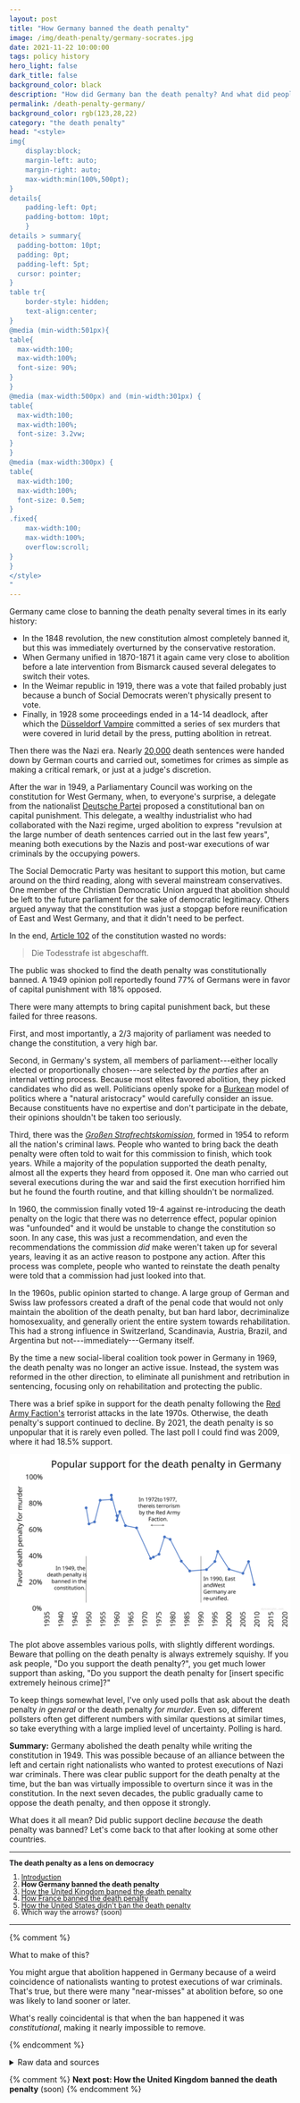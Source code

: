```yaml
---
layout: post
title: "How Germany banned the death penalty"
image: /img/death-penalty/germany-socrates.jpg
date: 2021-11-22 10:00:00
tags: policy history
hero_light: false
dark_title: false
background_color: black
description: "How did Germany ban the death penalty? And what did people think about it at the time?"
permalink: /death-penalty-germany/
background_color: rgb(123,28,22)
category: "the death penalty"
head: "<style>
img{
    display:block;
    margin-left: auto;
    margin-right: auto;
    max-width:min(100%,500pt);
}
details{
    padding-left: 0pt;
    padding-bottom: 10pt;
    }
details > summary{
  padding-bottom: 10pt;
  padding: 0pt;
  padding-left: 5pt;
  cursor: pointer;
}
table tr{
    border-style: hidden;
    text-align:center;
}
@media (min-width:501px){
table{
  max-width:100;
  max-width:100%;
  font-size: 90%;
}
}
@media (max-width:500px) and (min-width:301px) {
table{
  max-width:100;
  max-width:100%;
  font-size: 3.2vw;
}
}
@media (max-width:300px) {
table{
  max-width:100;
  max-width:100%;
  font-size: 0.5em;
}
.fixed{
    max-width:100;
    max-width:100%;
    overflow:scroll;
}
}
</style>
"
---
```


Germany came close to banning the death penalty several times in its early history:
* In the 1848 revolution, the new constitution almost completely banned it, but this was immediately overturned by the conservative restoration.
* When Germany unified in 1870-1871 it again came very close to abolition before a late intervention from Bismarck caused several delegates to switch their votes.
* In the Weimar republic in 1919, there was a vote that failed probably just because a bunch of Social Democrats weren't physically present to vote.
* Finally, in 1928 some proceedings ended in a 14-14 deadlock, after which the [Düsseldorf Vampire](https://en.wikipedia.org/wiki/Peter_K%C3%BCrten) committed a series of sex murders that were covered in lurid detail by the press, putting abolition in retreat.

Then there was the Nazi era. Nearly [20,000](https://en.wikipedia.org/wiki/Capital_punishment_in_Germany#Nazi_Germany) death sentences were handed down by German courts and carried out, sometimes for crimes as simple as making a critical remark, or just at a judge's discretion.

After the war in 1949, a Parliamentary Council was working on the constitution for West Germany, when, to everyone's surprise, a delegate from the nationalist [Deutsche Partei](https://en.wikipedia.org/wiki/German_Party_(1947)) proposed a constitutional ban on capital punishment. This delegate, a wealthy industrialist who had collaborated with the Nazi regime, urged abolition to express "revulsion at the large number of death sentences carried out in the last few years", meaning both executions by the Nazis and post-war executions of war criminals by the occupying powers.

The Social Democratic Party was hesitant to support this motion, but came around on the third reading, along with several mainstream conservatives. One member of the Christian Democratic Union argued that abolition should be left to the future parliament for the sake of democratic legitimacy. Others argued anyway that the constitution was just a stopgap before reunification of East and West Germany, and that it didn't need to be perfect.

In the end, [Article 102](https://www.gesetze-im-internet.de/gg/art_102.html) of the constitution wasted no words:

> Die Todesstrafe ist abgeschafft.

The public was shocked to find the death penalty was constitutionally banned. A 1949 opinion poll reportedly found 77% of Germans were in favor of capital punishment with 18% opposed.

There were many attempts to bring capital punishment back, but these failed for three reasons.

First, and most importantly, a 2/3 majority of parliament was needed to change the constitution, a very high bar.

Second, in Germany's system, all members of parliament---either locally elected or proportionally chosen---are selected *by the parties* after an internal vetting process. Because most elites favored abolition, they picked candidates who did as well. Politicians openly spoke for a [Burkean](https://en.wikipedia.org/wiki/Edmund_Burke) model of politics where a "natural aristocracy" would carefully consider an issue. Because constituents have no expertise and don't participate in the debate, their opinions shouldn't be taken too seriously.

Third, there was the [*Großen Strafrechtskomission*](https://de.wikipedia.org/wiki/Gro%C3%9Fe_Strafrechtsreform), formed in 1954 to reform all the nation's criminal laws. People who wanted to bring back the death penalty were often told to wait for this commission to finish, which took years. While a majority of the population supported the death penalty, almost all the experts they heard from opposed it. One man who carried out several executions during the war and said the first execution horrified him but he found the fourth routine, and that killing shouldn't be normalized.

In 1960, the commission finally voted 19-4 against re-introducing the death penalty on the logic that there was no deterrence effect, popular opinion was "unfounded" and it would be unstable to change the constitution so soon. In any case, this was just a recommendation, and even the recommendations the commission *did* make weren't taken up for several years, leaving it as an active reason to postpone any action. After this process was complete, people who wanted to reinstate the death penalty were told that a commission had just looked into that.

In the 1960s, public opinion started to change. A large group of German and Swiss law professors created a draft of the penal code that would not only maintain the abolition of the death penalty, but ban hard labor, decriminalize homosexuality, and generally orient the entire system towards rehabilitation. This had a strong influence in Switzerland, Scandinavia, Austria, Brazil, and Argentina but not---immediately---Germany itself.

By the time a new social-liberal coalition took power in Germany in 1969, the death penalty was no longer an active issue. Instead, the system was reformed in the other direction, to eliminate all punishment and retribution in sentencing, focusing only on rehabilitation and protecting the public.

There was a brief spike in support for the death penalty following the [Red Army Faction's](https://en.wikipedia.org/wiki/Red_Army_Faction#Criminal_acts) terrorist attacks in the late 1970s. Otherwise, the death penalty's support continued to decline. By 2021, the death penalty is so unpopular that it is rarely even polled. The last poll I could find was 2009, where it had 18.5% support.

![popular support for the death penalty in Germany over time](/img/death-penalty/germany.svg)

The plot above assembles various polls, with slightly different wordings. Beware that polling on the death penalty is always extremely squishy. If you ask people, "Do you support the death penalty?", you get much lower support than asking, "Do you support the death penalty for [insert specific extremely heinous crime]?"

To keep things somewhat level, I've only used polls that ask about the death penalty *in general* or the death penalty *for murder*. Even so, different pollsters often get different numbers with similar questions at similar times, so take everything with a large implied level of uncertainty. Polling is hard.

**Summary:** Germany abolished the death penalty while writing the constitution in 1949. This was possible because of an alliance between the left and certain right nationalists who wanted to protest executions of Nazi war criminals. There was clear public support for the death penalty at the time, but the ban was virtually impossible to overturn since it was in the constitution. In the next seven decades, the public gradually came to oppose the death penalty, and then oppose it strongly.

What does it all mean? Did public support decline *because* the death penalty was banned? Let's come back to that after looking at some other countries.

---

<div style="font-size:90%; line-height:100%" markdown="1">

**The death penalty as a lens on democracy**
1. [Introduction](/death-penalty)
2. **How Germany banned the death penalty**
3. [How the United Kingdom banned the death penalty](/death-penalty-uk)
4. [How France banned the death penalty](/death-penalty-france)
5. [How the United States didn't ban the death penalty](/death-penalty-usa)
6. Which way the arrows? (soon)

</div>

---

{% comment %}

What to make of this?

You might argue that abolition happened in Germany because of a weird coincidence of nationalists wanting to protest executions of war criminals. That's true, but there were many "near-misses" at abolition before, so one was likely to land sooner or later.

What's really coincidental is that when the ban happened it was *constitutional*, making it nearly impossible to remove.

{% endcomment %}


<details markdown="1">
<summary>
Raw data and sources
</summary>

In all these histories of European countries, I rely heavily on Andrew Hammel's excellent 2010 book, *Ending the Death Penalty: The European Experience in Global Perspective*.

Anyway, here is the raw data included in the plot above. For all polls, I converted to a single "support" score by removing respondents who gave "no opinion". For example, a poll that had 50% support, 25% opposition, and 25% no opinion would convert to 2/3 support support. An exception is if I could only find the "support" number in which I used that unchanged.

| year | support | oppose | source                                                       |
| ---- | ------- | ------ | ------------------------------------------------------------ |
| 1949 | 55      | ??     | Allensbach                                                   |
| 1950 | 55      | 30     | IPSOS                                                        |
| 1952 | 55      | 28     | IPSOS                                                        |
| 1954 | 72      | 15     | DIVO                                                         |
| 1958 | 75      | 15     | DIVO                                                         |
| 1958 | 78      | 12     | INRA                                                         |
| 1960 | 71      | ??     | Allensbach                                                   |
| 1961 | 63      | 22     | INRA                                                         |
| 1963 | 52      | 30     | IPSOS                                                        |
| 1967 | 50      | 31     | BSAS                                                         |
| 1972 | 33      | 53     | BSAS                                                         |
| 1973 | 30      | 46     | BSAS                                                         |
| 1975 | 35      | 49     | BSAS                                                         |
| 1977 | 45      | 37     | BSAS                                                         |
| 1979 | 44      | 39     | BSAS                                                         |
| 1983 | 28      | 49     | BSAS                                                         |
| 1986 | 24      | 59     | BSAS                                                         |
| 1992 | 24      | 56     | BSAS                                                         |
| 1995 | 30      | 53     | BSAS                                                         |
| 1996 | 35      | 45     | BSAS                                                         |
| 2000 | 23      | 53     | BSAS                                                         |
| 2005 | 22      | 59     | BSAS                                                         |
| 2007 | 35      | 62     | [IPSOS](https://www.ipsos.com/ipsos-mori/en-uk/death-penalty-international-poll) |
| 2009 | 15      | 66     | BSAS                                                         |

* The Allensbach polls quoted in [this article](https://www.washingtonpost.com/archive/opinions/2005/06/04/the-paradoxes-of-a-death-penalty-stance/d9815e20-5457-4b5e-b2ff-f451ca6d1734/).
* The 1950, 1952, 1958, and 1963 IPSOS polls I found somewhere and, uhhh, lost the source and can't find it anymore. I'll dig it up if enough people harass me.
* The DIVO and INRA polls are quoted by [Erskine (1970)](https://doi.org/10.1086/267803).
* The BSAS polls are quoted by Hammel in his book which, again, is really good.

</details>

{% comment %}
**Next post: How the United Kingdom banned the death penalty** (soon)
{% endcomment %}